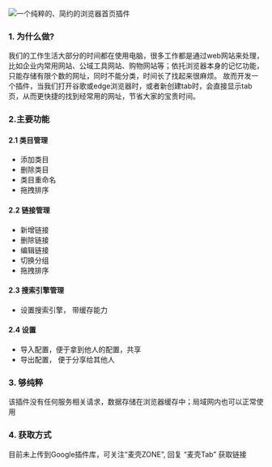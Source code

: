  ![一个纯粹的、简约的浏览器首页插件](https://upload-images.jianshu.io/upload_images/1491501-70533d0bf3fb67e2.png?imageMogr2/auto-orient/strip%7CimageView2/2/w/1240)

### 1. 为什么做?
我们的工作生活大部分的时间都在使用电脑，很多工作都是通过web网站来处理，比如企业内常用网站、公域工具网站、购物网站等；依托浏览器本身的记忆功能，只能存储有限个数的网址，同时不能分类，时间长了找起来很麻烦。
故而开发一个插件，当我们打开谷歌或edge浏览器时，或者新创建tab时，会直接显示tab页，从而更快捷的找到经常用的网址，节省大家的宝贵时间。


### 2.主要功能
#### 2.1 类目管理
- 添加类目
- 删除类目
- 类目重命名
- 拖拽排序
#### 2.2 链接管理
- 新增链接
- 删除链接
- 编辑链接
- 切换分组
- 拖拽排序
#### 2.3 搜索引擎管理
- 设置搜索引擎， 带缓存能力
#### 2.4 设置
- 导入配置，便于拿到他人的配置，共享
- 导出配置， 便于分享给其他人

### 3. 够纯粹
该插件没有任何服务相关请求，数据存储在浏览器缓存中；局域网内也可以正常使用

### 4. 获取方式
目前未上传到Google插件库，可关注“麦壳ZONE”, 回复 “麦壳Tab” 获取链接

